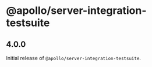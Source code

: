 # @apollo/server-integration-testsuite

## 4.0.0

Initial release of `@apollo/server-integration-testsuite`.
